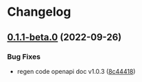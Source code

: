 # Changelog

## [0.1.1-beta.0](https://github.com/circlefin/circle-nodejs-sdk/compare/v0.1.0-beta.0...v0.1.1-beta.0) (2022-09-26)


### Bug Fixes

* regen code openapi doc v1.0.3 ([8c44418](https://github.com/circlefin/circle-nodejs-sdk/commit/8c44418fb644ab5ce54f293498893667b69063b2))
